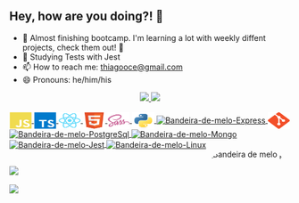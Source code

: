 
## Hey, how are you doing?! 👋


- 🔭 Almost finishing bootcamp. I'm learning a lot with weekly diffent projects, check them out! 💙
- 🌱 Studying Tests with Jest
- 📫 How to reach me: thiagooce@gmail.com
- 😄 Pronouns: he/him/his

<div align="center">
  <a href="https://github.com/bandeira-de-melo">
  <img height="180em" src="https://github-readme-stats.vercel.app/api?username=bandeira-de-melo&show_icons=true&theme=tokyonight&include_all_commits=true&count_private=true"/>
  <img height="180em" src="https://github-readme-stats.vercel.app/api/top-langs/?username=bandeira-de-melo&layout=compact&langs_count=7&theme=tokyonight"/>
</div>

  <div style="display: inline_block"><br>
  <img align="center" alt="Bandeira-de-melo-Js" height="30" width="40" src="https://raw.githubusercontent.com/devicons/devicon/master/icons/javascript/javascript-plain.svg">
  <img align="center" alt="Bandeira-de-melo-Ts" height="30" width="40" src="https://raw.githubusercontent.com/devicons/devicon/master/icons/typescript/typescript-plain.svg">
  <img align="center" alt="Bandeira-de-melo-React" height="30" width="40" src="https://raw.githubusercontent.com/devicons/devicon/master/icons/react/react-original.svg">
  <img align="center" alt="Bandeira-de-melo-HTML" height="30" width="40" src="https://raw.githubusercontent.com/devicons/devicon/master/icons/html5/html5-original.svg">
  <img align="center" alt="Bandeira-de-melo-CSS" height="30" width="40" src="https://raw.githubusercontent.com/devicons/devicon/master/icons/sass/sass-original.svg">
  <img align="center" alt="Bandeira-de-melo-Python" align="center" height="30" width="40" src="https://raw.githubusercontent.com/devicons/devicon/master/icons/python/python-original.svg">
  <img align="center" alt="Bandeira-de-melo-Express" align="center" height="30" width="40" src="https://cdn.jsdelivr.net/gh/devicons/devicon/icons/express/express-original.svg" />         
  <img align="center" alt="Bandeira-de-melo-Git" height="30" width="40" background-color="yellow" src="https://raw.githubusercontent.com/devicons/devicon/master/icons/git/git-original.svg">
    <img align="center" alt="Bandeira-de-melo-PostgreSql" height="30" width="40" src="https://cdn.jsdelivr.net/gh/devicons/devicon/icons/postgresql/postgresql-original.svg" />
    <img align="center" alt="Bandeira-de-melo-Mongo" height="30" width="40" src="https://cdn.jsdelivr.net/gh/devicons/devicon/icons/mongodb/mongodb-original-wordmark.svg" />
    <img align="center" alt="Bandeira-de-melo-Jest" height="30" width="40" src="https://cdn.jsdelivr.net/gh/devicons/devicon/icons/jest/jest-plain.svg" />
    <img align="center" alt="Bandeira-de-melo-Linux" height="30" width="40" src="https://cdn.jsdelivr.net/gh/devicons/devicon/icons/linux/linux-original.svg" />
              
          
  <img align="right" alt="Bandeira de melo pic" height="100" style="border-radius:50px;" src="https://media-exp1.licdn.com/dms/image/D4D35AQEza17CtQcing/profile-framedphoto-shrink_200_200/0/1652551759916?e=1654520400&v=beta&t=HcAgszsaIAcwzqahgvo_gciKzGRp_7FCb1EkF3Y9Z9Y">
</div>

          
          
            
          
  
  ##
  
  <div> 
    <a href="https://www.linkedin.com/in/thiago-bandeira-de-melo/" target="_blank"><img src="https://img.shields.io/badge/-LinkedIn-%230077B5?style=for-the-badge&logo=linkedin&logoColor=white" target="_blank"></a>

  <a href = "mailto:thiagooce@gmail.com"><img src="https://img.shields.io/badge/-Gmail-%23333?style=for-the-badge&logo=gmail&logoColor=white" target="_blank"></a>
   
 
  
 
  
